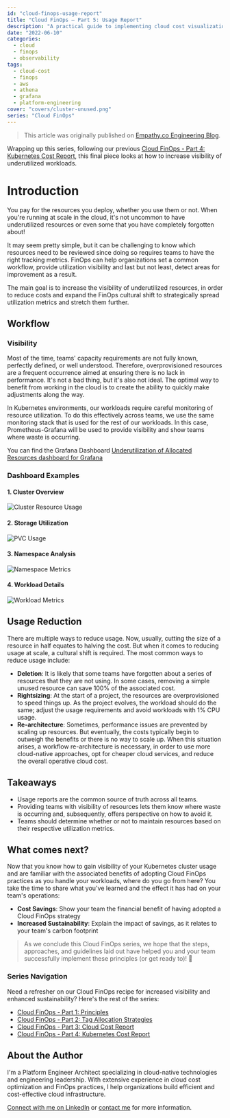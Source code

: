 ```yaml
---
id: "cloud-finops-usage-report"
title: "Cloud FinOps – Part 5: Usage Report"
description: "A practical guide to implementing cloud cost visualization using AWS Cost & Usage Reports, Athena, and Grafana"
date: "2022-06-10"
categories:
  - cloud
  - finops
  - observability
tags:
  - cloud-cost
  - finops
  - aws
  - athena
  - grafana
  - platform-engineering
cover: "covers/cluster-unused.png"
series: "Cloud FinOps"
---
```


> This article was originally published on [Empathy.co Engineering Blog](https://engineering.empathy.co/cloud-finops-part-5-usage-report/).

Wrapping up this series, following our previous [Cloud FinOps - Part 4: Kubernetes Cost Report](/posts/cloud-finops-kubernetes-cost), this final piece looks at how to increase visibility of underutilized workloads.

# Introduction

You pay for the resources you deploy, whether you use them or not. When you're running at scale in the cloud, it's not uncommon to have underutilized resources or even some that you have completely forgotten about!

It may seem pretty simple, but it can be challenging to know which resources need to be reviewed since doing so requires teams to have the right tracking metrics. FinOps can help organizations set a common workflow, provide utilization visibility and last but not least, detect areas for improvement as a result.

The main goal is to increase the visibility of underutilized resources, in order to reduce costs and expand the FinOps cultural shift to strategically spread utilization metrics and stretch them further.

## Workflow

### Visibility

Most of the time, teams' capacity requirements are not fully known, perfectly defined, or well understood. Therefore, overprovisioned resources are a frequent occurrence aimed at ensuring there is no lack in performance. It's not a bad thing, but it's also not ideal. The optimal way to benefit from working in the cloud is to create the ability to quickly make adjustments along the way.

In Kubernetes environments, our workloads require careful monitoring of resource utilization. To do this effectively across teams, we use the same monitoring stack that is used for the rest of our workloads. In this case, Prometheus-Grafana will be used to provide visibility and show teams where waste is occurring.

You can find the Grafana Dashboard [Underutilization of Allocated Resources dashboard for Grafana](https://grafana.com/grafana/dashboards/15843?ref=k8scockpit.tech)

### Dashboard Examples

#### 1. Cluster Overview
![Cluster Resource Usage](/images/posts/cluster-unused.png)

#### 2. Storage Utilization
![PVC Usage](/images/posts/pvc-unused.png)

#### 3. Namespace Analysis
![Namespace Metrics](/images/posts/ns-qos.png)

#### 4. Workload Details
![Workload Metrics](/images/posts/workloads-unused.png)

## Usage Reduction

There are multiple ways to reduce usage. Now, usually, cutting the size of a resource in half equates to halving the cost. But when it comes to reducing usage at scale, a cultural shift is required. The most common ways to reduce usage include:

- **Deletion**: It is likely that some teams have forgotten about a series of resources that they are not using. In some cases, removing a simple unused resource can save 100% of the associated cost.
- **Rightsizing**: At the start of a project, the resources are overprovisioned to speed things up. As the project evolves, the workload should do the same; adjust the usage requirements and avoid workloads with 1% CPU usage.
- **Re-architecture**: Sometimes, performance issues are prevented by scaling up resources. But eventually, the costs typically begin to outweigh the benefits or there is no way to scale up. When this situation arises, a workflow re-architecture is necessary, in order to use more cloud-native approaches, opt for cheaper cloud services, and reduce the overall operative cloud cost.

## Takeaways

- Usage reports are the common source of truth across all teams.
- Providing teams with visibility of resources lets them know where waste is occurring and, subsequently, offers perspective on how to avoid it.
- Teams should determine whether or not to maintain resources based on their respective utilization metrics.

## What comes next?

Now that you know how to gain visibility of your Kubernetes cluster usage and are familiar with the associated benefits of adopting Cloud FinOps practices as you handle your workloads, where do you go from here? You take the time to share what you've learned and the effect it has had on your team's operations:

- **Cost Savings**: Show your team the financial benefit of having adopted a Cloud FinOps strategy
- **Increased Sustainability**: Explain the impact of savings, as it relates to your team's carbon footprint

> As we conclude this Cloud FinOps series, we hope that the steps, approaches, and guidelines laid out have helped you and your team successfully implement these principles (or get ready to)! 💸

### Series Navigation

Need a refresher on our Cloud FinOps recipe for increased visibility and enhanced sustainability? Here's the rest of the series:

- [Cloud FinOps - Part 1: Principles](/posts/cloud-finops-principles)
- [Cloud FinOps - Part 2: Tag Allocation Strategies](/posts/cloud-finops-tag-allocation)
- [Cloud FinOps - Part 3: Cloud Cost Report](/posts/cloud-finops-cost-report)
- [Cloud FinOps - Part 4: Kubernetes Cost Report](/posts/cloud-finops-kubernetes-cost)

## About the Author

I'm a Platform Engineer Architect specializing in cloud-native technologies and engineering leadership. With extensive experience in cloud cost optimization and FinOps practices, I help organizations build efficient and cost-effective cloud infrastructure.

[Connect with me on LinkedIn](https://www.linkedin.com/in/ramiroalvfer/) or [contact me](/contact) for more information.
